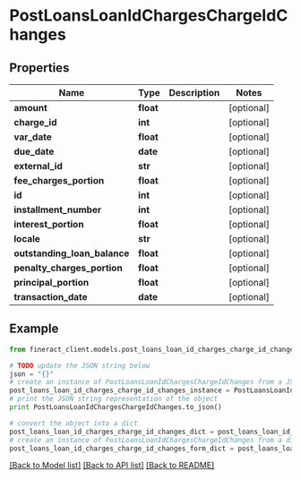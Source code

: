 # PostLoansLoanIdChargesChargeIdChanges


## Properties

Name | Type | Description | Notes
------------ | ------------- | ------------- | -------------
**amount** | **float** |  | [optional] 
**charge_id** | **int** |  | [optional] 
**var_date** | **float** |  | [optional] 
**due_date** | **date** |  | [optional] 
**external_id** | **str** |  | [optional] 
**fee_charges_portion** | **float** |  | [optional] 
**id** | **int** |  | [optional] 
**installment_number** | **int** |  | [optional] 
**interest_portion** | **float** |  | [optional] 
**locale** | **str** |  | [optional] 
**outstanding_loan_balance** | **float** |  | [optional] 
**penalty_charges_portion** | **float** |  | [optional] 
**principal_portion** | **float** |  | [optional] 
**transaction_date** | **date** |  | [optional] 

## Example

```python
from fineract_client.models.post_loans_loan_id_charges_charge_id_changes import PostLoansLoanIdChargesChargeIdChanges

# TODO update the JSON string below
json = "{}"
# create an instance of PostLoansLoanIdChargesChargeIdChanges from a JSON string
post_loans_loan_id_charges_charge_id_changes_instance = PostLoansLoanIdChargesChargeIdChanges.from_json(json)
# print the JSON string representation of the object
print PostLoansLoanIdChargesChargeIdChanges.to_json()

# convert the object into a dict
post_loans_loan_id_charges_charge_id_changes_dict = post_loans_loan_id_charges_charge_id_changes_instance.to_dict()
# create an instance of PostLoansLoanIdChargesChargeIdChanges from a dict
post_loans_loan_id_charges_charge_id_changes_form_dict = post_loans_loan_id_charges_charge_id_changes.from_dict(post_loans_loan_id_charges_charge_id_changes_dict)
```
[[Back to Model list]](../README.md#documentation-for-models) [[Back to API list]](../README.md#documentation-for-api-endpoints) [[Back to README]](../README.md)


